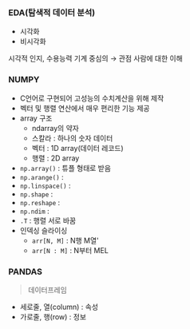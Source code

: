 ### EDA(탐색적 데이터 분석)
- 시각화
- 비시각화

시각적 인지, 수용능력
기계 중심의 $\rightarrow$ 관점 사람에 대한 이해
 ### NUMPY
 - C언어로 구현되어 고성능의 수치계산을 위해 제작
 - 벡터 및 행렬 연산에서 매우 편리한 기능 제공
 - array 구조
   - ndarray의 약자
   - 스칼라 : 하나의 숫자 데이터
   - 벡터 : 1D array(데이터 레코드)
   - 행렬 : 2D array
 - `np.array()` : 튜플 형태로 받음
 - `np.arange()` : 
 - `np.linspace()` : 
 - `np.shape` : 
 - `np.reshape` : 
 - `np.ndim` : 
 - `.T` : 행렬 서로 바꿈
 - 인덱싱 슬라이싱
   - `arr[N, M]` : N행 M열'
   - `arr[N : M]` : N부터 MEL

### PANDAS
> 데이터프레임
- 세로줄, 열(column) : 속성
- 가로줄, 행(row) : 정보